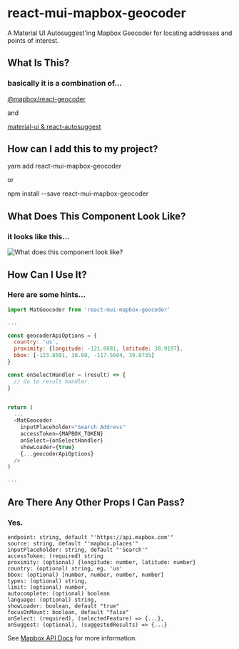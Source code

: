 # react-mui-mapbox-geocoder

A Material UI Autosuggest'ing Mapbox Geocoder for locating addresses and points of interest.

## What Is This?

### basically it is a combination of...

[@mapbox/react-geocoder](https://github.com/mapbox/react-geocoder)

and

[material-ui & react-autosuggest](https://material-ui.com/demos/autocomplete/#react-autosuggest)

## How can I add this to my project?

yarn add react-mui-mapbox-geocoder

or

npm install --save react-mui-mapbox-geocoder

## What Does This Component Look Like?

### it looks like this...

![What does this component look like?](https://raw.githubusercontent.com/wheredoesyourmindgo/react-mui-mapbox-geocoder/master/what-this-looks-like.gif)

## How Can I Use It?

### Here are some hints...

```javascript
import MatGeocoder from 'react-mui-mapbox-geocoder'

...

const geocoderApiOptions = {
  country: 'us',
  proximity: {longitude: -121.0681, latitude: 38.9197},
  bbox: [-123.8501, 38.08, -117.5604, 39.8735]
}

const onSelectHandler = (result) => {
  // Go to result handler.
}


return (
  ...
  <MatGeocoder
    inputPlaceholder="Search Address"
    accessToken={MAPBOX_TOKEN}
    onSelect={onSelectHandler}
    showLoader={true}
    {...geocoderApiOptions}
  />
)

...

```

## Are There Any Other Props I Can Pass?

### Yes.

    endpoint: string, default "'https://api.mapbox.com'"
    source: string, default "'mapbox.places'"
    inputPlaceholder: string, default "'Search'"
    accessToken: (required) string
    proximity: (optional) {longitude: number, latitude: number}
    country: (optional) string, eg. 'us'
    bbox: (optional) [number, number, number, number]
    types: (optional) string,
    limit: (optional) number,
    autocomplete: (optional) boolean
    language: (optional) string,
    showLoader: boolean, default "true"
    focusOnMount: boolean, default "false"
    onSelect: (required), (selectedFeature) => {...},
    onSuggest: (optional), (suggestedResults) => {...}

See [Mapbox API Docs](https://www.mapbox.com/api-documentation/#request-format) for more information.
